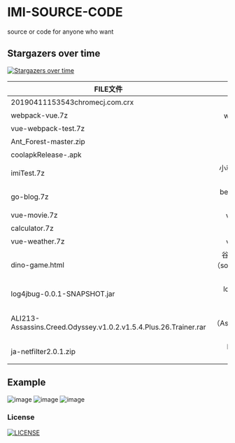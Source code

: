 # IMI-SOURCE-CODE
  source or code  for anyone who want
 

## Stargazers over time

[![Stargazers over time](https://starchart.cc/gaopu/Java.svg)](https://github.com/SSSDNSY/IMI-SOURCE-CODE)
 
 
|  FILE文件 | DESCRIPTION说明   | 
| -----  | -------:         |
| 20190411153543chromecj.com.crx     | vue谷歌浏览器插件 |   
| webpack-vue.7z            |   webpack初始化vue-项目   |
| vue-webpack-test.7z       |    vue todo初级项目    |  
| Ant_Forest-master.zip     |    蚂蚁森林自动autojs脚本    |  
| coolapkRelease-.apk       |    autojs软件apk     |
| imiTest.7z       |        小程序图片文件和canvas处理代码片段     |
| go-blog.7z       |        beego 入门写的博客小项目 (鸣谢 无闻大神)                 | 
| vue-movie.7z     |        vue入门小项目-热门电影                 | 
| calculator.7z    |        vue入门小项目-计算器                 | 
| vue-weather.7z   |        vue入门小项目-天气APP            | 
|dino-game.html    |     谷歌断网页面的小恐龙游戏（source code from chrome offline page）
|log4jbug-0.0.1-SNAPSHOT.jar    |    log4j漏洞（log4j security bug）
|ALI213-Assassins.Creed.Odyssey.v1.0.2.v1.5.4.Plus.26.Trainer.rar | 刺客信条奥德赛修改器（Assassins.Creed.Odyssey Cracker）
|ja-netfilter2.0.1.zip| Idea2022破解jar包（ja-netfilter Cracker jar）
## Example
![image](https://raw.githubusercontent.com/SSSDNSY/IMI-SOURCE-CODE/master/QQ%E6%88%AA%E5%9B%BE20200711172422.png)
![image](https://raw.githubusercontent.com/SSSDNSY/IMI-SOURCE-CODE/master/QQ%E6%88%AA%E5%9B%BE20200711172431.png)
![image](https://user-images.githubusercontent.com/15624361/134755694-707dc6dc-ece1-41ef-a179-2fcc1bf3f582.png)


### License
[![LICENSE](https://img.shields.io/badge/license-NPL%20(The%20996%20Prohibited%20License)-blue.svg)](https://github.com/Ezoio/jigsaw/blob/master/LICENSE)

